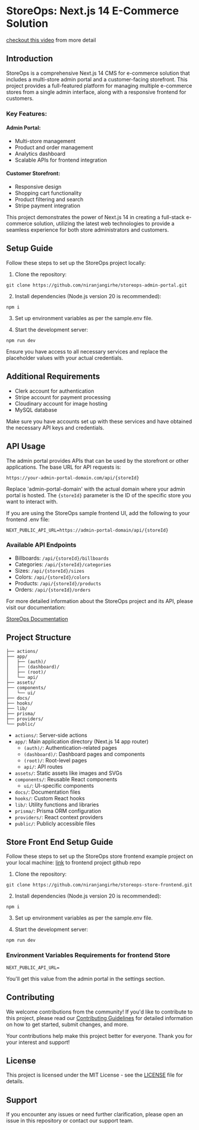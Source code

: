 # StoreOps: Next.js 14 E-Commerce Solution

[checkout this video](https://youtu.be/iBbT-Pzn-aA) from more detail

## Introduction

StoreOps is a comprehensive Next.js 14 CMS for e-commerce solution that includes a multi-store admin portal and a customer-facing storefront. This project provides a full-featured platform for managing multiple e-commerce stores from a single admin interface, along with a responsive frontend for customers.

### Key Features:

#### Admin Portal:

- Multi-store management
- Product and order management
- Analytics dashboard
- Scalable APIs for frontend integration

#### Customer Storefront:

- Responsive design
- Shopping cart functionality
- Product filtering and search
- Stripe payment integration

This project demonstrates the power of Next.js 14 in creating a full-stack e-commerce solution, utilizing the latest web technologies to provide a seamless experience for both store administrators and customers.

## Setup Guide

Follow these steps to set up the StoreOps project locally:

1. Clone the repository:

```
git clone https://github.com/niranjangirhe/storeops-admin-portal.git
```

2. Install dependencies (Node.js version 20 is recommended):

```
npm i
```

3. Set up environment variables as per the sample.env file.

4. Start the development server:

```
npm run dev
```

Ensure you have access to all necessary services and replace the placeholder values with your actual credentials.

## Additional Requirements

- Clerk account for authentication
- Stripe account for payment processing
- Cloudinary account for image hosting
- MySQL database

Make sure you have accounts set up with these services and have obtained the necessary API keys and credentials.

## API Usage

The admin portal provides APIs that can be used by the storefront or other applications. The base URL for API requests is:

```
https://your-admin-portal-domain.com/api/{storeId}
```

Replace 'admin-portal-domain' with the actual domain where your admin portal is hosted. The `{storeId}` parameter is the ID of the specific store you want to interact with.

If you are using the StoreOps sample frontend UI, add the following to your frontend .env file:

```
NEXT_PUBLIC_API_URL=https://admin-portal-domain/api/{storeId}
```

### Available API Endpoints

- Billboards: `/api/{storeId}/billboards`
- Categories: `/api/{storeId}/categories`
- Sizes: `/api/{storeId}/sizes`
- Colors: `/api/{storeId}/colors`
- Products: `/api/{storeId}/products`
- Orders: `/api/{storeId}/orders`

For more detailed information about the StoreOps project and its API, please visit our documentation:

[StoreOps Documentation](https://storeops-admin.vercel.app/docs)

## Project Structure

```
├── actions/
├── app/
│   ├── (auth)/
│   ├── (dashboard)/
│   ├── (root)/
│   └── api/
├── assets/
├── components/
│   └── ui/
├── docs/
├── hooks/
├── lib/
├── prisma/
├── providers/
└── public/
```

- `actions/`: Server-side actions
- `app/`: Main application directory (Next.js 14 app router)
  - `(auth)/`: Authentication-related pages
  - `(dashboard)/`: Dashboard pages and components
  - `(root)/`: Root-level pages
  - `api/`: API routes
- `assets/`: Static assets like images and SVGs
- `components/`: Reusable React components
  - `ui/`: UI-specific components
- `docs/`: Documentation files
- `hooks/`: Custom React hooks
- `lib/`: Utility functions and libraries
- `prisma/`: Prisma ORM configuration
- `providers/`: React context providers
- `public/`: Publicly accessible files

## Store Front End Setup Guide

Follow these steps to set up the StoreOps store frontend example project on your local machine:
[link](https://github.com/niranjangirhe/storeops-store-frontend) to frontend project github repo

1. Clone the repository:

```
git clone https://github.com/niranjangirhe/storeops-store-frontend.git
```

2. Install dependencies (Node.js version 20 is recommended):

```
npm i
```

3. Set up environment variables as per the sample.env file.

4. Start the development server:

```
npm run dev
```

### Environment Variables Requirements for frontend Store

```
NEXT_PUBLIC_API_URL=
```

You'll get this value from the admin portal in the settings section.

## Contributing

We welcome contributions from the community! If you'd like to contribute to this project, please read our [Contributing Guidelines](CONTRIBUTING.md) for detailed information on how to get started, submit changes, and more.

Your contributions help make this project better for everyone. Thank you for your interest and support!

## License

This project is licensed under the MIT License - see the [LICENSE](LICENSE) file for details.

## Support

If you encounter any issues or need further clarification, please open an issue in this repository or contact our support team.
